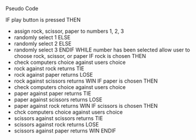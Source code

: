 Pseudo Code

IF play button is pressed THEN
- assign rock, scissor, paper to numbers 1, 2, 3
- randomly select 1
ELSE
- randomly select 2
ELSE
- randomly select 3
ENDIF
WHILE number has been selected allow user to choose rock, scissor, or paper
IF rock is chosen THEN
- check computers choice against users choice
- rock against rock returns TIE
- rock against paper returns LOSE
- rock against scissors returns WIN
IF paper is chosen THEN
- check computers choice against users choice
- paper against paper returns TIE
- paper against scissors returns LOSE
- paper against rock returns WIN
IF scissors is chosen THEN
- chck computers choice against users choice
- scissors against scissors returns TIE
- scissors against rock returns LOSE
- scissors against paper returns WIN
ENDIF
